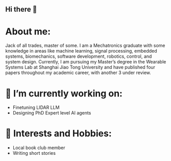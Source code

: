 ## Hi there 👋


# About me:
Jack of all trades, master of some.
I am a Mechatronics graduate with some knowledge in areas like machine learning, signal processing, embedded systems, biomechanics, software development, robotics, control, and system design. Currently, I am pursuing my Master’s degree in the Wearable Systems Lab at Shanghai Jiao Tong University and have published four papers throughout my academic career, with another 3 under review.

# 🔭 I’m currently working on:
- Finetuning LIDAR LLM
- Designing PhD Expert level AI agents

# :book: Interests and Hobbies:
- Local book club member
- Writing short stories
